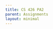 ```yaml
---
title: CS 426 PA2
parent: Assignments
layout: minimal
---
```

<object data="../../../media/pdfs/CS426_P2_T08.pdf" style="width: 100%;height: 100vh;"></object>